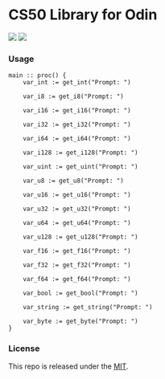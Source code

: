 # CS50 Library for Odin

[![](https://img.shields.io/github/v/tag/thechampagne/cs50-odin?label=version)](https://github.com/thechampagne/cs50-odin/releases/latest) [![](https://img.shields.io/github/license/thechampagne/cs50-odin)](https://github.com/thechampagne/cs50-odin/blob/main/LICENSE)


### Usage

```odin
main :: proc() {
    var_int := get_int("Prompt: ")

    var_i8 := get_i8("Prompt: ")
    
    var_i16 := get_i16("Prompt: ")
    
    var_i32 := get_i32("Prompt: ")
    
    var_i64 := get_i64("Prompt: ")

    var_i128 := get_i128("Prompt: ")

    var_uint := get_uint("Prompt: ")

    var_u8 := get_u8("Prompt: ")

    var_u16 := get_u16("Prompt: ")

    var_u32 := get_u32("Prompt: ")

    var_u64 := get_u64("Prompt: ")

    var_u128 := get_u128("Prompt: ")

    var_f16 := get_f16("Prompt: ")

    var_f32 := get_f32("Prompt: ")

    var_f64 := get_f64("Prompt: ")

    var_bool := get_bool("Prompt: ")

    var_string := get_string("Prompt: ")

    var_byte := get_byte("Prompt: ")
}
```

### License

This repo is released under the [MIT](https://github.com/thechampagne/cs50-odin/blob/main/LICENSE).